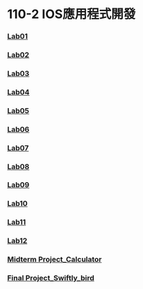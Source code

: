 # 110-2 IOS應用程式開發

### [Lab01](./Lab01)

### [Lab02](./Lab02)

### [Lab03](./Lab03)

### [Lab04](./Lab04)

### [Lab05](./Lab05)

### [Lab06](./Lab06)

### [Lab07](./Lab07)

### [Lab08](./Lab08)

### [Lab09](./Lab09)

### [Lab10](./Lab10)

### [Lab11](./Lab11)

### [Lab12](./Lab12)

### [Midterm Project_Calculator](./midProject_Calculator)

### [Final Project_Swiftly_bird](./finalProject_swiftly_bird)